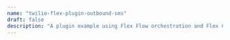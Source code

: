 ```yaml
---
name: "twilio-flex-plugin-outbound-sms"
draft: false
description: "A plugin example using Flex Flow orchestration and Flex Chat Channels API with Proxy to send outbound sms."
---
```

